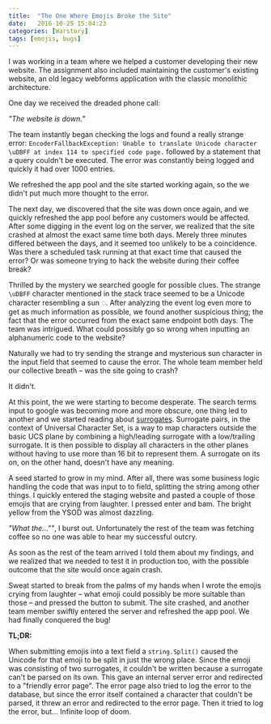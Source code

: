 ```yaml
---
title:  "The One Where Emojis Broke the Site"
date:   2016-10-25 15:04:23
categories: [Warstory]
tags: [emojis, bugs]
---
```

I was working in a team where we helped a customer developing their new website. The assignment also included maintaining the customer's existing website, an old legacy webforms application with the classic monolithic architecture.

One day we received the dreaded phone call:

*"The website is down."*

The team instantly began checking the logs and found a really strange error: ``EncoderFallbackException: Unable to translate Unicode character \uDBFF at index 114 to specified code page.`` followed by a statement that a query couldn't be executed. The error was constantly being logged and quickly it had over 1000 entries.

We refreshed the app pool and the site started working again, so the we didn't put much more thought to the error.

The next day, we discovered that the site was down once again, and we quickly refreshed the app pool before any customers would be affected. After some digging in the event log on the server, we realized that the site crashed at almost the exact same time both days. Merely three minutes differed between the days, and it seemed too unlikely to be a coincidence. Was there a scheduled task running at that exact time that caused the error? Or was someone trying to hack the website during their coffee break?

Thrilled by the mystery we searched google for possible clues. The strange ``\uDBFF`` character mentioned in the stack trace seemed to be a Unicode character resembling a sun ◌. After analyzing the event log even more to get as much information as possible, we found another suspicious thing; the fact that the error occurred from the exact same endpoint both days. The team was intrigued. What could possibly go so wrong when inputting an alphanumeric code to the website?

Naturally we had to try sending the strange and mysterious sun character in the input field that seemed to cause the error. The whole team member held our collective breath – was the site going to crash?

It didn't.

At this point, the we were starting to become desperate. The search terms input to google was becoming more and more obscure, one thing led to another and we started reading about [surrogates](https://en.wikipedia.org/wiki/Universal_Character_Set_characters#Surrogates). Surrogate pairs, in the context of Universal Character Set, is a way to map characters outside the basic UCS plane by combining a high/leading surrogate with a low/trailing surrogate. It is then possible to display all characters in the other planes without having to use more than 16 bit to represent them. A surrogate on its on, on the other hand, doesn't have any meaning.

A seed started to grow in my mind. After all, there was some business logic handling the code that was input to to field, splitting the string among other things. I quickly entered the staging website and pasted a couple of those emojis that are crying from laughter. I pressed enter and bam. The bright yellow from the YSOD was almost dazzling.

*"What the...""*, I burst out. Unfortunately the rest of the team was fetching coffee so no one was able to hear my successful outcry.

As soon as the rest of the team arrived I told them about my findings, and we realized that we needed to test it in production too, with the possible outcome that the site would once again crash.

Sweat started to break from the palms of my hands when I wrote the emojis crying from laughter – what emoji could possibly be more suitable than those – and pressed the button to submit. The site crashed, and another team member swiftly entered the server and refreshed the app pool. We had finally conquered the bug!

**TL;DR:**

When submitting emojis into a text field a ``string.Split()`` caused the Unicode for that emoji to be split in just the wrong place. Since the emoji was consisting of two surrogates, it couldn't be written because a surrogate can't be parsed on its own. This gave an internal server error and redirected to a "friendly error page". The error page also tried to log the error to the database, but since the error itself contained a character that couldn't be parsed, it threw an error and redirected to the error page. Then it tried to log the error, but… Infinite loop of doom.
